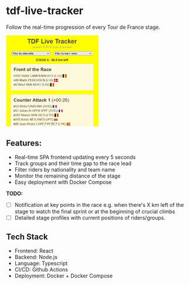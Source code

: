 # tdf-live-tracker

Follow the real-time progression of every Tour de France stage.

<img src="docs/screenshot.png" width=50%>

## Features:

-   Real-time SPA frontend updating every 5 seconds
-   Track groups and their time gap to the race lead
-   Filter riders by nationality and team name
-   Monitor the remaining distance of the stage
-   Easy deployment with Docker Compose

**TODO:**

-   [ ] Notification at key points in the race e.g. when there's X km left of the stage to watch the final sprint or at the beginning of crucial climbs
-   [ ] Detailed stage profiles with current positions of riders/groups.

## Tech Stack

-   Frontend: React
-   Backend: Node.js
-   Language: Typescript
-   CI/CD: Github Actions
-   Deployment: Docker + Docker Compose
